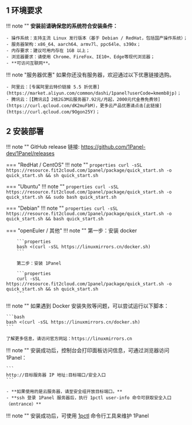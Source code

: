 ## 1 环境要求

!!! note ""
    **安装前请确保您的系统符合安装条件：**

    - 操作系统：支持主流 Linux 发行版本（基于 Debian / RedHat，包括国产操作系统）；
    - 服务器架构：x86_64、aarch64、armv7l、ppc64le、s390x；
    - 内存要求：建议可用内存在 1GB 以上；
    - 浏览器要求：请使用 Chrome、FireFox、IE10+、Edge等现代浏览器；
    - **可访问互联网**。

!!! note "服务器优惠"
    如果你还没有服务器，欢迎通过以下优惠链接选购。

    - 阿里云：[专属阿里云特价链接 5.5 折优惠](https://market.aliyun.com/common/dashi/1panel?userCode=kmemb8jp)；
    - 腾讯云：[【腾讯云】2核2G3M云服务器7.92元/月起，2000元代金券免费领](https://curl.qcloud.com/dK2muFbM)，更多云产品优惠请点击[此链接](https://curl.qcloud.com/9Ogon25Y)；

## 2 安装部署

!!! note ""
    GitHub release 链接: https://github.com/1Panel-dev/1Panel/releases

=== "RedHat / CentOS"
    !!! note ""
        ```properties
        curl -sSL https://resource.fit2cloud.com/1panel/package/quick_start.sh -o quick_start.sh && sh quick_start.sh
        ```

=== "Ubuntu"
    !!! note ""
        ```properties
        curl -sSL https://resource.fit2cloud.com/1panel/package/quick_start.sh -o quick_start.sh && sudo bash quick_start.sh
        ```

=== "Debian"
    !!! note ""
        ```properties
        curl -sSL https://resource.fit2cloud.com/1panel/package/quick_start.sh -o quick_start.sh && bash quick_start.sh
        ```

=== "openEuler / 其他"
    !!! note ""
        第一步：安装 docker

        ```properties
        bash <(curl -sSL https://linuxmirrors.cn/docker.sh)
        ```

        第二步：安装 1Panel

        ```properties
        curl -sSL https://resource.fit2cloud.com/1panel/package/quick_start.sh -o quick_start.sh && sh quick_start.sh
        ```

!!! note ""
    如果遇到 Docker 安装失败等问题，可以尝试运行以下脚本：

    ```bash
    bash <(curl -sSL https://linuxmirrors.cn/docker.sh)
    ```

    了解更多信息，请访问官方网站：https://linuxmirrors.cn

!!! note ""
    安装成功后，控制台会打印面板访问信息，可通过浏览器访问 1Panel：

    ```
    http://目标服务器 IP 地址:目标端口/安全入口
    ```

    - **如果使用的是云服务器，请至安全组开放目标端口。**
    - **ssh 登录 1Panel 服务器后，执行 1pctl user-info 命令可获取安全入口（entrance）**

!!! note ""
    安装成功后，可使用 [1pctl](cli.md) 命令行工具来维护 1Panel
